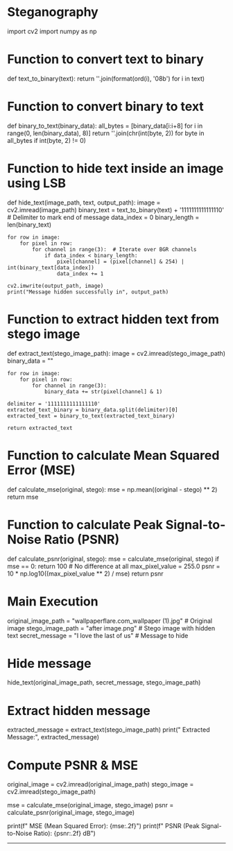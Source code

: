 # Steganography
import cv2
import numpy as np

# Function to convert text to binary
def text_to_binary(text):
    return ''.join(format(ord(i), '08b') for i in text)

# Function to convert binary to text
def binary_to_text(binary_data):
    all_bytes = [binary_data[i:i+8] for i in range(0, len(binary_data), 8)]
    return ''.join(chr(int(byte, 2)) for byte in all_bytes if int(byte, 2) != 0)

# Function to hide text inside an image using LSB
def hide_text(image_path, text, output_path):
    image = cv2.imread(image_path)
    binary_text = text_to_binary(text) + '1111111111111110'  # Delimiter to mark end of message
    data_index = 0
    binary_length = len(binary_text)

    for row in image:
        for pixel in row:
            for channel in range(3):  # Iterate over BGR channels
                if data_index < binary_length:
                    pixel[channel] = (pixel[channel] & 254) | int(binary_text[data_index])
                    data_index += 1

    cv2.imwrite(output_path, image)
    print("Message hidden successfully in", output_path)

# Function to extract hidden text from stego image
def extract_text(stego_image_path):
    image = cv2.imread(stego_image_path)
    binary_data = ""

    for row in image:
        for pixel in row:
            for channel in range(3):
                binary_data += str(pixel[channel] & 1)

    delimiter = '1111111111111110'
    extracted_text_binary = binary_data.split(delimiter)[0]
    extracted_text = binary_to_text(extracted_text_binary)

    return extracted_text

# Function to calculate Mean Squared Error (MSE)
def calculate_mse(original, stego):
    mse = np.mean((original - stego) ** 2)
    return mse

# Function to calculate Peak Signal-to-Noise Ratio (PSNR)
def calculate_psnr(original, stego):
    mse = calculate_mse(original, stego)
    if mse == 0:
        return 100  # No difference at all
    max_pixel_value = 255.0
    psnr = 10 * np.log10((max_pixel_value ** 2) / mse)
    return psnr

# Main Execution
original_image_path = "wallpaperflare.com_wallpaper (1).jpg"  # Original image
stego_image_path = "after image.png"  # Stego image with hidden text
secret_message = "I love the last of us"  # Message to hide

# Hide message
hide_text(original_image_path, secret_message, stego_image_path)

# Extract hidden message
extracted_message = extract_text(stego_image_path)
print(" Extracted Message:", extracted_message)

# Compute PSNR & MSE
original_image = cv2.imread(original_image_path)
stego_image = cv2.imread(stego_image_path)

mse = calculate_mse(original_image, stego_image)
psnr = calculate_psnr(original_image, stego_image)

print(f" MSE (Mean Squared Error): {mse:.2f}")
print(f" PSNR (Peak Signal-to-Noise Ratio): {psnr:.2f} dB")
****
